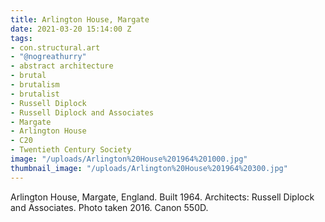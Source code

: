 ```yaml
---
title: Arlington House, Margate
date: 2021-03-20 15:14:00 Z
tags:
- con.structural.art
- "@nogreathurry"
- abstract architecture
- brutal
- brutalism
- brutalist
- Russell Diplock
- Russell Diplock and Associates
- Margate
- Arlington House
- C20
- Twentieth Century Society
image: "/uploads/Arlington%20House%201964%201000.jpg"
thumbnail_image: "/uploads/Arlington%20House%201964%20300.jpg"
---
```


Arlington House, Margate, England. Built 1964. Architects: Russell Diplock and Associates. Photo taken 2016. Canon 550D.